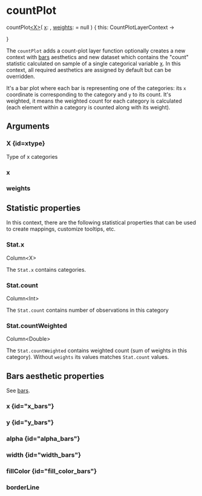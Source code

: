 # countPlot

<tldr>
<p><format style="bold" color="GoldenRod">
countPlot<a href="#xtype"><format color="Blue">&lt;X></format></a></format>(
<a href="#x"><format style="bold" color="CadetBlue">x</format></a>:
<include from="arguments.topic" element-id="signature-of-sample-x"></include>,
<a href="#weights"><format style="bold" color="DarkGray">weights</format></a>:
<include from="arguments.topic" element-id="signature-of-sample"></include> = null
) <format style="italic">{ this: CountPlotLayerContext -></format></p>
<include from = "interfaces.topic" element-id="interface-of-bars"></include>
<format style="italic">}</format>
</tldr>

The `countPlot` adds a count-plot layer
function optionally creates a new context with [bars](https://kotlin.github.io/kandy/bars-api.html) aesthetics and new dataset
which contains the "count" statistic calculated on sample of a single categorical variable [x](#x). 
In this context, all required aesthetics are assigned by default but can be overridden.

It's a bar plot where each bar is representing one of the categories: 
its `x` coordinate is corresponding to the category 
and `y` to its count.
It's weighted, it means the weighted count for each category is calculated 
(each element within a category is counted along with its weight).

## Arguments

### X {id=xtype}

<p>Type of x categories</p>

### x

<include from="arguments.topic" element-id="x-argument"/>

### weights

<include from="arguments.topic" element-id="weights-argument"/>

## Statistic properties

In this context, there are the following statistical properties that can be used
to create mappings, customize tooltips, etc.

### Stat.x

<p><format style="superscript" color="#E8488B">Column&lt;X></format></p>
<p>The <code>Stat.x</code> contains categories. 
</p>

### Stat.count

<p><format style="superscript" color="#E8488B">Column&lt;Int></format></p>
<p>The <code>Stat.count</code> contains number of observations in this category 
</p>

### Stat.countWeighted

<p><format style="superscript" color="#E8488B">Column&lt;Double></format></p>
<p>The <code>Stat.countWeighted</code> contains weighted count (sum of weights in this category). 
Without <code>weights</code> its values matches <code>Stat.count</code> values.
</p>

## Bars aesthetic properties

See [bars](https://kotlin.github.io/kandy/bars-api.html).

### x {id="x_bars"}

<include from="properties.topic" element-id="x-property-default"/>

### y {id="y_bars"}

<include from="properties.topic" element-id="y-property-default"/>

### alpha {id="alpha_bars"}

<include from="properties.topic" element-id="alpha-property"/>

### width {id="width_bars"}

<include from="properties.topic" element-id="width-property"/>

### fillColor {id="fill_color_bars"}

<include from="properties.topic" element-id="fillColor-property"/>

### borderLine

<include from="properties.topic" element-id="borderLine-property"/>